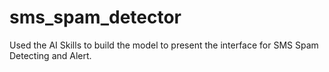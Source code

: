 # sms_spam_detector
Used the AI Skills to build the model to present the interface for SMS Spam Detecting and Alert. 
